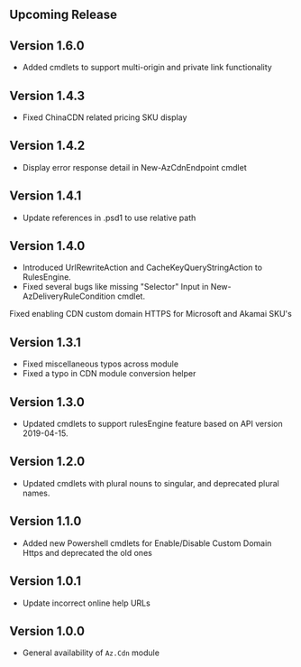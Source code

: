 <!--
    Please leave this section at the top of the change log.

    Changes for the upcoming release should go under the section titled "Upcoming Release", and should adhere to the following format:

    ## Upcoming Release
    * Overview of change #1
        - Additional information about change #1
    * Overview of change #2
        - Additional information about change #2
        - Additional information about change #2
    * Overview of change #3
    * Overview of change #4
        - Additional information about change #4

    ## YYYY.MM.DD - Version X.Y.Z (Previous Release)
    * Overview of change #1
        - Additional information about change #1
-->

## Upcoming Release

## Version 1.6.0
* Added cmdlets to support multi-origin and private link functionality 

## Version 1.4.3
* Fixed ChinaCDN related pricing SKU display

## Version 1.4.2
* Display error response detail in New-AzCdnEndpoint cmdlet

## Version 1.4.1
* Update references in .psd1 to use relative path

## Version 1.4.0
* Introduced UrlRewriteAction and CacheKeyQueryStringAction to RulesEngine.
* Fixed several bugs like missing "Selector" Input in New-AzDeliveryRuleCondition cmdlet.

Fixed enabling CDN custom domain HTTPS for Microsoft and Akamai SKU's

## Version 1.3.1
* Fixed miscellaneous typos across module
* Fixed a typo in CDN module conversion helper

## Version 1.3.0
* Updated cmdlets to support rulesEngine feature based on API version 2019-04-15.

## Version 1.2.0
* Updated cmdlets with plural nouns to singular, and deprecated plural names.

## Version 1.1.0
* Added new Powershell cmdlets for Enable/Disable Custom Domain Https and deprecated the old ones

## Version 1.0.1
* Update incorrect online help URLs

## Version 1.0.0
* General availability of `Az.Cdn` module

